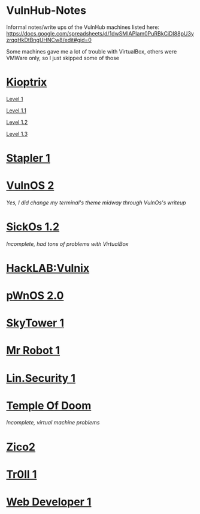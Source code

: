# VulnHub-Notes
Informal notes/write ups of the VulnHub machines listed here: https://docs.google.com/spreadsheets/d/1dwSMIAPIam0PuRBkCiDI88pU3yzrqqHkDtBngUHNCw8/edit#gid=0

Some machines gave me a lot of trouble with VirtualBox, others were VMWare only, so I just skipped some of those

# [Kioptrix](https://github.com/BrunoCaseiro/VulnHub-Notes/tree/main/Kioptrix)
[Level 1](https://github.com/BrunoCaseiro/VulnHub-Notes/blob/main/Kioptrix/Level%201.pdf)

[Level 1.1](https://github.com/BrunoCaseiro/VulnHub-Notes/blob/main/Kioptrix/Level%201.1.pdf)

[Level 1.2](https://github.com/BrunoCaseiro/VulnHub-Notes/blob/main/Kioptrix/Level%201.2.pdf)

[Level 1.3](https://github.com/BrunoCaseiro/VulnHub-Notes/blob/main/Kioptrix/Level%201.3.pdf)

# [Stapler 1](https://github.com/BrunoCaseiro/VulnHub-Notes/blob/main/Stapler%201.pdf)

# [VulnOS 2](https://github.com/BrunoCaseiro/VulnHub-Notes/blob/main/VulnOS%202.pdf)
###### Yes, I did change my terminal's theme midway through VulnOs's writeup

# [SickOs 1.2](https://github.com/BrunoCaseiro/VulnHub-Notes/blob/main/SickOs%201.2.pdf)
###### Incomplete, had tons of problems with VirtualBox

# [HackLAB:Vulnix](https://github.com/BrunoCaseiro/VulnHub-Notes/blob/main/HackLAB_%20Vulnix.pdf)

# [pWnOS 2.0](https://github.com/BrunoCaseiro/VulnHub-Notes/blob/main/pWnOS%202.0.pdf)

# [SkyTower 1](https://github.com/BrunoCaseiro/VulnHub-Notes/blob/main/SkyTower%201.pdf)

# [Mr Robot 1](https://github.com/BrunoCaseiro/VulnHub-Notes/blob/main/Mr%20Robot%201.pdf)

# [Lin.Security 1](https://github.com/BrunoCaseiro/VulnHub-Notes/blob/main/Lin.Security%201.pdf)

# [Temple Of Doom](https://github.com/BrunoCaseiro/VulnHub-Notes/blob/main/Temple%20Of%20Doom.pdf)
###### Incomplete, virtual machine problems

# [Zico2](https://github.com/BrunoCaseiro/VulnHub-Notes/blob/main/Zico2.pdf)

# [Tr0ll 1](https://github.com/BrunoCaseiro/VulnHub-Notes/blob/main/Tr0ll%201.pdf)

# [Web Developer 1](https://github.com/BrunoCaseiro/VulnHub-Notes/blob/main/Web%20Developer%201.pdf)
